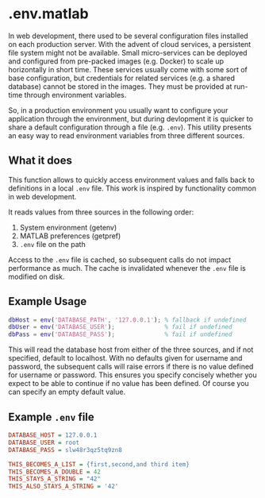 .env.matlab
===========

In web development, there used to be several configuration files installed on each production server.
With the advent of cloud services, a persistent file system might not be available. Small micro-services
can be deployed and configured from pre-packed images (e.g. Docker) to scale up horizontally in short time.
These services usually come with some sort of base configuration, but credentials for related services
(e.g. a shared database) cannot be stored in the images. They must be provided at run-time through
environment variables.

So, in a production environment you usually want to configure your application through the environment,
but during devlopment it is quicker to share a default configuration through a file (e.g. `.env`).
This utility presents an easy way to read environment variables from three different sources.


What it does
------------

This function allows to quickly access environment values and falls back to definitions in a local `.env` file.
This work is inspired by functionality common in web development.

It reads values from three sources in the following order:
1) System environment (getenv)
2) MATLAB preferences (getpref)
3) `.env` file on the path

Access to the `.env` file is cached, so subsequent calls do not impact performance as much.
The cache is invalidated whenever the `.env` file is modified on disk.


Example Usage
-------------

```matlab
dbHost = env('DATABASE_PATH', '127.0.0.1'); % fallback if undefined
dbUser = env('DATABASE_USER');              % fail if undefined
dbPass = env('DATABASE_PASS');              % fail if undefined
```

This will read the database host from either of the three sources, and if not specified, default to localhost.
With no defaults given for username and password, the subsequent calls will raise errors if there is no
value defined for username or password. This ensures you specify concisely whether you expect to be able to
continue if no value has been defined. Of course you can specify an empty default value.


Example `.env` file
-------------------

```ini
DATABASE_HOST = 127.0.0.1
DATABASE_USER = root
DATABASE_PASS = slw48r3qz5tq9zn8

THIS_BECOMES_A_LIST = {first,second,and third item}
THIS_BECOMES_A_DOUBLE = 42
THIS_STAYS_A_STRING = "42"
THIS_ALSO_STAYS_A_STRING = '42'
```
